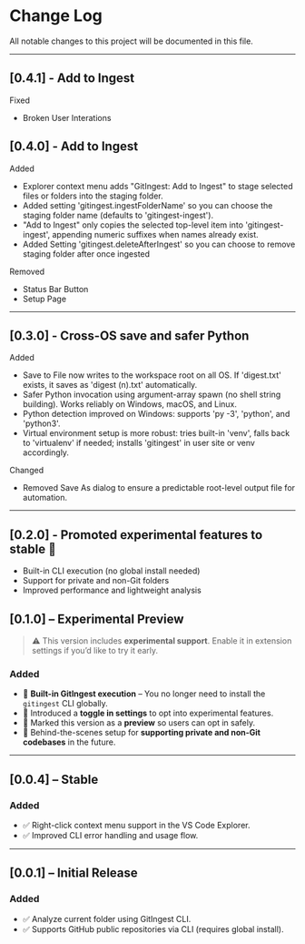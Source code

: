 # Change Log

All notable changes to this project will be documented in this file.

---

## [0.4.1] - Add to Ingest

Fixed

- Broken User Interations

## [0.4.0] - Add to Ingest

Added

- Explorer context menu adds "GitIngest: Add to Ingest" to stage selected files or folders into the staging folder.
- Added setting 'gitingest.ingestFolderName' so you can choose the staging folder name (defaults to 'gitingest-ingest').
- "Add to Ingest" only copies the selected top-level item into 'gitingest-ingest', appending numeric suffixes when names already exist.
- Added Setting 'gitingest.deleteAfterIngest' so you can choose to remove staging folder after once ingested

Removed

- Status Bar Button
- Setup Page

---

## [0.3.0] - Cross-OS save and safer Python

Added

- Save to File now writes to the workspace root on all OS. If 'digest.txt' exists, it saves as 'digest (n).txt' automatically.
- Safer Python invocation using argument-array spawn (no shell string building). Works reliably on Windows, macOS, and Linux.
- Python detection improved on Windows: supports 'py -3', 'python', and 'python3'.
- Virtual environment setup is more robust: tries built-in 'venv', falls back to 'virtualenv' if needed; installs 'gitingest' in user site or venv accordingly.

Changed

- Removed Save As dialog to ensure a predictable root-level output file for automation.

---

## [0.2.0] - Promoted experimental features to stable 🎉

- Built-in CLI execution (no global install needed)
- Support for private and non-Git folders
- Improved performance and lightweight analysis

## [0.1.0] – Experimental Preview

> ⚠️ This version includes **experimental support**. Enable it in extension settings if you’d like to try it early.

### Added

- 🧪 **Built-in GitIngest execution** – You no longer need to install the `gitingest` CLI globally.
- 🧪 Introduced a **toggle in settings** to opt into experimental features.
- 🧪 Marked this version as a **preview** so users can opt in safely.
- 🧪 Behind-the-scenes setup for **supporting private and non-Git codebases** in the future.

---

## [0.0.4] – Stable

### Added

- ✅ Right-click context menu support in the VS Code Explorer.
- ✅ Improved CLI error handling and usage flow.

---

## [0.0.1] – Initial Release

### Added

- ✅ Analyze current folder using GitIngest CLI.
- ✅ Supports GitHub public repositories via CLI (requires global install).
